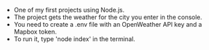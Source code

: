 - One of my first projects using Node.js.
- The project gets the weather for the city you enter in the console.
- You need to create a .env file with an OpenWeather API key and a Mapbox token.
- To run it, type 'node index' in the terminal.